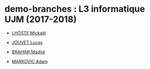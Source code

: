 # demo-branches : L3 informatique UJM (2017-2018)

* [LHOSTE Mickaël](students/mlhoste.md "Mickaël LHOSTE, mlhoste pour les intimes...")

* [JOUVET Lucas](students/ljouvet.md "Lucas JOUVET")

* [BRAHIMI Madjid](students/mbrahimi.md "Madjid BRAHIMI, camarade...")

* [MARKOVIC Adam](students/adamkin.md "Adam MARKOVIC, 'sup")

